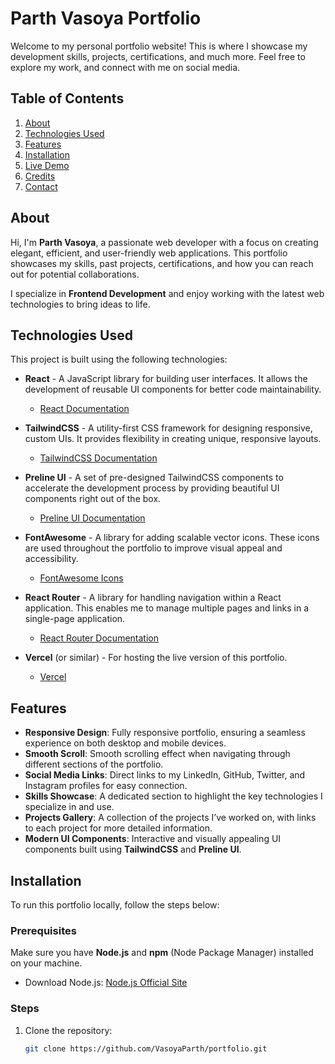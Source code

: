 # Parth Vasoya Portfolio

Welcome to my personal portfolio website! This is where I showcase my development skills, projects, certifications, and much more. Feel free to explore my work, and connect with me on social media.

## Table of Contents

1. [About](#about)
2. [Technologies Used](#technologies-used)
3. [Features](#features)
4. [Installation](#installation)
5. [Live Demo](#live-demo)
6. [Credits](#credits)
7. [Contact](#contact)

## About

Hi, I'm **Parth Vasoya**, a passionate web developer with a focus on creating elegant, efficient, and user-friendly web applications. This portfolio showcases my skills, past projects, certifications, and how you can reach out for potential collaborations.

I specialize in **Frontend Development** and enjoy working with the latest web technologies to bring ideas to life.

## Technologies Used

This project is built using the following technologies:

- **React** - A JavaScript library for building user interfaces. It allows the development of reusable UI components for better code maintainability.  
  - [React Documentation](https://reactjs.org/)

- **TailwindCSS** - A utility-first CSS framework for designing responsive, custom UIs. It provides flexibility in creating unique, responsive layouts.
  - [TailwindCSS Documentation](https://tailwindcss.com/)

- **Preline UI** - A set of pre-designed TailwindCSS components to accelerate the development process by providing beautiful UI components right out of the box.  
  - [Preline UI Documentation](https://preline.co/)

- **FontAwesome** - A library for adding scalable vector icons. These icons are used throughout the portfolio to improve visual appeal and accessibility.
  - [FontAwesome Icons](https://fontawesome.com/)

- **React Router** - A library for handling navigation within a React application. This enables me to manage multiple pages and links in a single-page application.
  - [React Router Documentation](https://reactrouter.com/)

- **Vercel** (or similar) - For hosting the live version of this portfolio.
  - [Vercel](https://vercel.com/)

## Features

- **Responsive Design**: Fully responsive portfolio, ensuring a seamless experience on both desktop and mobile devices.
- **Smooth Scroll**: Smooth scrolling effect when navigating through different sections of the portfolio.
- **Social Media Links**: Direct links to my LinkedIn, GitHub, Twitter, and Instagram profiles for easy connection.
- **Skills Showcase**: A dedicated section to highlight the key technologies I specialize in and use.
- **Projects Gallery**: A collection of the projects I’ve worked on, with links to each project for more detailed information.
- **Modern UI Components**: Interactive and visually appealing UI components built using **TailwindCSS** and **Preline UI**.

## Installation

To run this portfolio locally, follow the steps below:

### Prerequisites

Make sure you have **Node.js** and **npm** (Node Package Manager) installed on your machine.

- Download Node.js: [Node.js Official Site](https://nodejs.org/)

### Steps

1. Clone the repository:

   ```bash
   git clone https://github.com/VasoyaParth/portfolio.git
